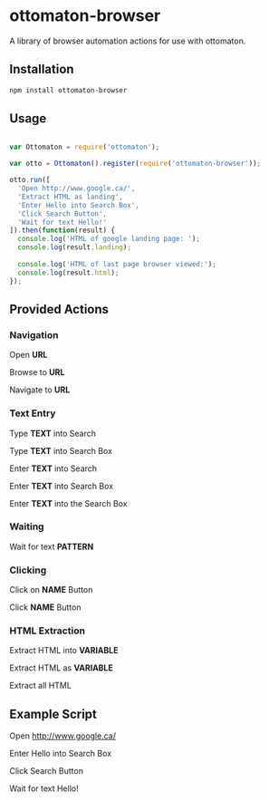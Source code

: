 # ottomaton-browser

A library of browser automation actions for use with ottomaton.

## Installation

```bash
npm install ottomaton-browser
```

## Usage

```js

var Ottomaton = require('ottomaton');

var otto = Ottomaton().register(require('ottomaton-browser'));

otto.run([
  'Open http://www.google.ca/',
  'Extract HTML as landing',
  'Enter Hello into Search Box',
  'Click Search Button',
  'Wait for text Hello!'
]).then(function(result) {
  console.log('HTML of google landing page: ');
  console.log(result.landing);
  
  console.log('HTML of last page browser viewed:');
  console.log(result.html);
});
```

## Provided Actions

### Navigation

Open **URL**

Browse to **URL**

Navigate to **URL**

### Text Entry

Type **TEXT** into Search

Type **TEXT** into Search Box

Enter **TEXT** into Search

Enter **TEXT** into Search Box

Enter **TEXT** into the Search Box

### Waiting

Wait for text **PATTERN**

### Clicking

Click on **NAME** Button

Click **NAME** Button

### HTML Extraction

Extract HTML into **VARIABLE**

Extract HTML as **VARIABLE**

Extract all HTML

## Example Script

Open http://www.google.ca/

Enter Hello into Search Box

Click Search Button

Wait for text Hello!
 



